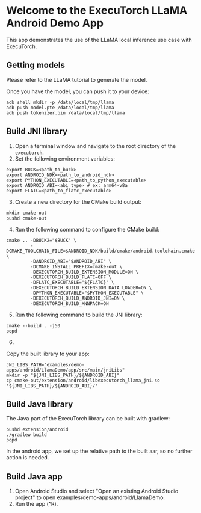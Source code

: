 # Welcome to the ExecuTorch LLaMA Android Demo App

This app demonstrates the use of the LLaMA local inference use case with ExecuTorch.


## Getting models

Please refer to the LLaMA tutorial to generate the model.

Once you have the model, you can push it to your device:
```
adb shell mkdir -p /data/local/tmp/llama
adb push model.pte /data/local/tmp/llama
adb push tokenizer.bin /data/local/tmp/llama
```

## Build JNI library
1. Open a terminal window and navigate to the root directory of the `executorch`.
2. Set the following environment variables:
```
export BUCK=<path_to_buck>
export ANDROID_NDK=<path_to_android_ndk>
export PYTHON_EXECUTABLE=<path_to_python_executable>
export ANDROID_ABI=<abi_type> # ex: arm64-v8a
export FLATC=<path_to_flatc_executable>
```
3. Create a new directory for the CMake build output:
```
mkdir cmake-out
pushd cmake-out
```
4. Run the following command to configure the CMake build:
```
cmake .. -DBUCK2="$BUCK" \
         -DCMAKE_TOOLCHAIN_FILE=$ANDROID_NDK/build/cmake/android.toolchain.cmake \
         -DANDROID_ABI="$ANDROID_ABI" \
         -DCMAKE_INSTALL_PREFIX=cmake-out \
         -DEXECUTORCH_BUILD_EXTENSION_MODULE=ON \
         -DEXECUTORCH_BUILD_FLATC=OFF \
         -DFLATC_EXECUTABLE="${FLATC}" \
         -DEXECUTORCH_BUILD_EXTENSION_DATA_LOADER=ON \
         -DPYTHON_EXECUTABLE="$PYTHON_EXECUTABLE" \
         -DEXECUTORCH_BUILD_ANDROID_JNI=ON \
         -DEXECUTORCH_BUILD_XNNPACK=ON
```
5. Run the following command to build the JNI library:
```
cmake --build . -j50
popd
```
6.
Copy the built library to your app:
```
JNI_LIBS_PATH="examples/demo-apps/android/LlamaDemo/app/src/main/jniLibs"
mkdir -p "${JNI_LIBS_PATH}/${ANDROID_ABI}"
cp cmake-out/extension/android/libexecutorch_llama_jni.so "${JNI_LIBS_PATH}/${ANDROID_ABI}/"
```

## Build Java library
The Java part of the ExecuTorch library can be built with gradlew:
```
pushd extension/android
./gradlew build
popd
```
In the android app, we set up the relative path to the built aar, so no further action is needed.

## Build Java app
1. Open Android Studio and select "Open an existing Android Studio project" to open examples/demo-apps/android/LlamaDemo.
2. Run the app (^R).

